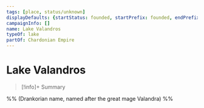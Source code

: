 ```yaml
---
tags: [place, status/unknown]
displayDefaults: {startStatus: founded, startPrefix: founded, endPrefix: destroyed, endStatus: destroyed, definitiveArticle: ''}
campaignInfo: []
name: Lake Valandros
typeOf: lake
partOf: Chardonian Empire
---
```

# Lake Valandros
>[!info]+ Summary


%% (Drankorian name, named after the great mage Valandra) %%